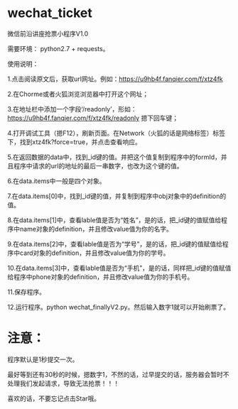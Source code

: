 # wechat_ticket
微信前沿讲座抢票小程序V1.0

需要环境：
python2.7 + requests。

使用说明：

1.点击阅读原文后，获取url网址。例如：https://u9hb4f.fanqier.com/f/xtz4fk

2.在Chorme或者火狐浏览浏览器中打开这个网址；

3.在地址栏中添加一个字段‘/readonly’，形如：https://u9hb4f.fanqier.com/f/xtz4fk/readonly  摁下回车键；

4.打开调试工具（摁F12），刷新页面。在Network（火狐的话是网络标签）标签下，找到xtz4fk?force=true，并点击查看响应。

5.在返回数据的data中，找到_id键的值。并把这个值复制到程序中的formId，并且程序中请求的url的地址的最后一串数字，也改为这个键的值。

6.在data.items中一般是四个对象。

7.在data.items[0]中，找到_id键的值，并复制到程序中obj对象中的definition的值。

8.在data.items[1]中，查看lable值是否为“姓名”，是的话，把_id键的值赋值给程序中name对象的definition，并且修改value值为你的名字。

9.在data.items[2]中，查看lable值是否为“学号”，是的话，把_id键的值赋值给程序中card对象的definition，并且修改value值为你的学号。

10.在data.items[3]中，查看lable值是否为“手机”，是的话，同样把_id键的值赋值给程序中phone对象的definition，并且修改value值为你的手机号。

11.保存程序。

12.运行程序。python wechat_finallyV2.py。然后输入数字1就可以开始刷票了。

# 注意：

程序默认是1秒提交一次。

最好等到还有30秒的时候，摁数字1，不然的话，过早提交的话，服务器会暂时不处理我们发起请求，导致无法抢票！！！


喜欢的话，不要忘记点击Star哦。

